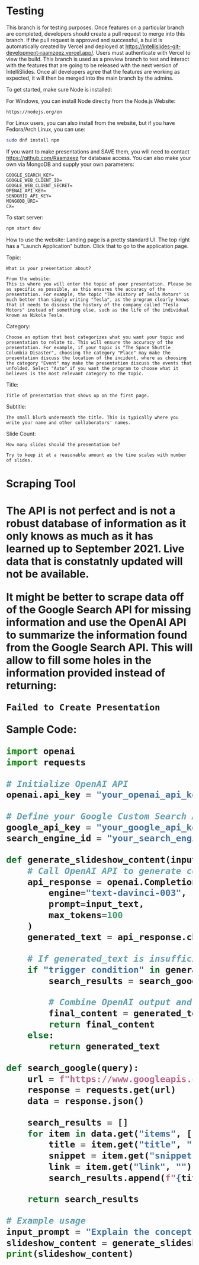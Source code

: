 <h1>Testing</h1>
<p>This branch is for testing purposes. Once features on a particular branch are completed, developers should create a pull request to merge into this branch. If the pull request is approved and successful, a build is automatically created by Vercel and deployed at <a href="https://intellislides-git-development-raamzeez.vercel.app/">https://intellislides-git-development-raamzeez.vercel.app/</a>. Users must authenticate with Vercel to view the build. This branch is used as a preview branch to test and interact with the features that are going to be released with the next version of IntelliSlides. Once all developers agree that the features are working as expected, it will then be merged into the main branch by the admins.

To get started, make sure Node is installed:

For Windows, you can install Node directly from the Node.js Website:
```
https://nodejs.org/en
```

For Linux users, you can also install from the website, but if you have Fedora/Arch Linux, you can use: 
```bash
sudo dnf install npm
```

If you want to make presentations and SAVE them, you will need to contact https://github.com/Raamzeez for database access. You can also make your own via MongoDB and supply your own parameters:
```
GOOGLE_SEARCH_KEY=
GOOGLE_WEB_CLIENT_ID=
GOOGLE_WEB_CLIENT_SECRET=
OPENAI_API_KEY=
SENDGRID_API_KEY=
MONGODB_URI=
CX=
```

To start server:
```bash
npm start dev
```

How to use the website:
Landing page is a pretty standard UI. The top right has a "Launch Application" button. Click that to go to the application page.

Topic: 
```
What is your presentation about?

From the website:
This is where you will enter the topic of your presentation. Please be as specific as possible, as this ensures the accuracy of the presentation. For example, the topic "The History of Tesla Motors" is much better than simply writing "Tesla", as the program clearly knows that it needs to discuss the history of the company called "Tesla Motors" instead of something else, such as the life of the individual known as Nikola Tesla.
```

Category:
```
Choose an option that best categorizes what you want your topic and presentation to relate to. This will ensure the accuracy of the presentation. For example, if your topic is "The Space Shuttle Columbia Disaster", choosing the category "Place" may make the presentation discuss the location of the incident, where as choosing the category "Event" may make the presentation discuss the events that unfolded. Select "Auto" if you want the program to choose what it believes is the most relevant category to the topic.
```

Title:
```
Title of presentation that shows up on the first page.
```

Subtitle:
```
The small blurb underneath the title. This is typically where you write your name and other collaborators' names.
```

Slide Count:
```
How many slides should the presentation be?

Try to keep it at a reasonable amount as the time scales with number of slides.
```
</p>
<h1>Scraping Tool<h1>
<p>
The API is not perfect and is not a robust database of information as it only knows as much as it has learned up to September 2021. Live data that is constatnly updated will not be available.

It might be better to scrape data off of the Google Search API for missing information and use the OpenAI API to summarize the information found from the Google Search API. This will allow to fill some holes in the information provided instead of returning:
```
Failed to Create Presentation
```

Sample Code:
```Python
import openai
import requests

# Initialize OpenAI API
openai.api_key = "your_openai_api_key"

# Define your Google Custom Search API key and search engine ID
google_api_key = "your_google_api_key"
search_engine_id = "your_search_engine_id"

def generate_slideshow_content(input_text):
    # Call OpenAI API to generate content
    api_response = openai.Completion.create(
        engine="text-davinci-003",
        prompt=input_text,
        max_tokens=100
    )
    generated_text = api_response.choices[0].text

    # If generated_text is insufficient, use Google Search
    if "trigger condition" in generated_text:
        search_results = search_google(input_text)

        # Combine OpenAI output and search results
        final_content = generated_text + "\n\n" + "\n\n".join(search_results)
        return final_content
    else:
        return generated_text

def search_google(query):
    url = f"https://www.googleapis.com/customsearch/v1?key={google_api_key}&cx={search_engine_id}&q={query}"
    response = requests.get(url)
    data = response.json()

    search_results = []
    for item in data.get("items", []):
        title = item.get("title", "")
        snippet = item.get("snippet", "")
        link = item.get("link", "")
        search_results.append(f"{title}\n{snippet}\n{link}")

    return search_results

# Example usage
input_prompt = "Explain the concept of artificial intelligence."
slideshow_content = generate_slideshow_content(input_prompt)
print(slideshow_content)
```
<p>
